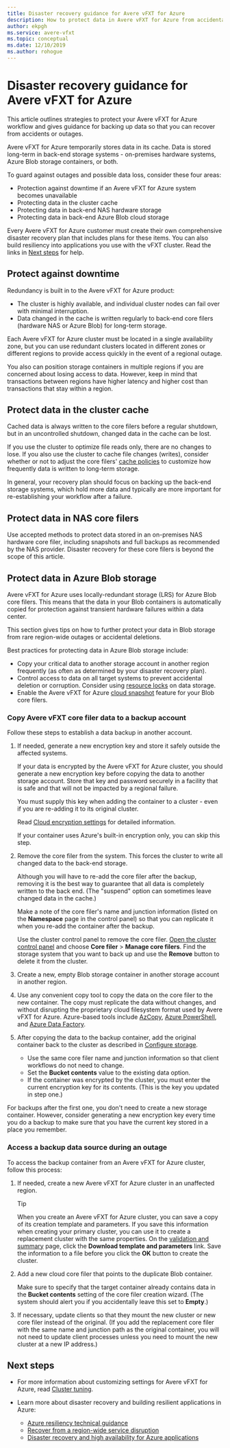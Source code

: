 ```yaml
---
title: Disaster recovery guidance for Avere vFXT for Azure
description: How to protect data in Avere vFXT for Azure from accidental deletion or outages
author: ekpgh
ms.service: avere-vfxt
ms.topic: conceptual
ms.date: 12/10/2019
ms.author: rohogue
---
```


# Disaster recovery guidance for Avere vFXT for Azure

This article outlines strategies to protect your Avere vFXT for Azure workflow and gives guidance for backing up data so that you can recover from accidents or outages.

Avere vFXT for Azure temporarily stores data in its cache. Data is stored long-term in back-end storage systems - on-premises hardware systems, Azure Blob storage containers, or both.

To guard against outages and possible data loss, consider these four areas:

* Protection against downtime if an Avere vFXT for Azure system becomes unavailable
* Protecting data in the cluster cache
* Protecting data in back-end NAS hardware storage
* Protecting data in back-end Azure Blob cloud storage

Every Avere vFXT for Azure customer must create their own comprehensive disaster recovery plan that includes plans for these items. You can also build resiliency into applications you use with the vFXT cluster. Read the links in [Next steps](#next-steps) for help.

## Protect against downtime

Redundancy is built in to the Avere vFXT for Azure product:

* The cluster is highly available, and individual cluster nodes can fail over with minimal interruption.
* Data changed in the cache is written regularly to back-end core filers (hardware NAS or Azure Blob) for long-term storage.

Each Avere vFXT for Azure cluster must be located in a single availability zone, but you can use redundant clusters located in different zones or different regions to provide access quickly in the event of a regional outage.

You also can position storage containers in multiple regions if you are concerned about losing access to data. However, keep in mind that transactions between regions have higher latency and higher cost than transactions that stay within a region.

## Protect data in the cluster cache

Cached data is always written to the core filers before a regular shutdown, but in an uncontrolled shutdown, changed data in the cache can be lost.

If you use the cluster to optimize file reads only, there are no changes to lose. If you also use the cluster to cache file changes (writes), consider whether or not to adjust the core filers' [cache policies](https://azure.github.io/Avere/legacy/ops_guide/4_7/html/gui_manage_cache_policies.html)<!-- link to legacy doc --> to customize how frequently data is written to long-term storage.

In general, your recovery plan should focus on backing up the back-end storage systems, which hold more data and typically are more important for re-establishing your workflow after a failure.

## Protect data in NAS core filers

Use accepted methods to protect data stored in an on-premises NAS hardware core filer, including snapshots and full backups as recommended by the NAS provider. Disaster recovery for these core filers is beyond the scope of this article.

## Protect data in Azure Blob storage

Avere vFXT for Azure uses locally-redundant storage (LRS) for Azure Blob core filers. This means that the data in your Blob containers is automatically copied for protection against transient hardware failures within a data center.

This section gives tips on how to further protect your data in Blob storage from rare region-wide outages or accidental deletions.

Best practices for protecting data in Azure Blob storage include:

* Copy your critical data to another storage account in another region frequently (as often as determined by your disaster recovery plan).
* Control access to data on all target systems to prevent accidental deletion or corruption. Consider using [resource locks](../azure-resource-manager/resource-group-lock-resources.md) on data storage.
* Enable the Avere vFXT for Azure [cloud snapshot](<https://azure.github.io/Avere/legacy/ops_guide/4_7/html/gui_cloud_snapshot_policies.html>) feature for your Blob core filers.

### Copy Avere vFXT core filer data to a backup account

Follow these steps to establish a data backup in another account.

1. If needed, generate a new encryption key and store it safely outside the affected systems.

   If your data is encrypted by the Avere vFXT for Azure cluster, you should generate a new encryption key before copying the data to another storage account. Store that key and password securely in a facility that is safe and that will not be impacted by a regional failure.

   You must supply this key when adding the container to a cluster - even if you are re-adding it to its original cluster.

   Read [Cloud encryption settings](<https://azure.github.io/Avere/legacy/ops_guide/4_7/html/gui_cloud_encryption_settings.html>)<!-- link to legacy doc site --> for detailed information.

   If your container uses Azure's built-in encryption only, you can skip this step.

1. Remove the core filer from the system. This forces the cluster to write all changed data to the back-end storage.

   Although you will have to re-add the core filer after the backup, removing it is the best way to guarantee that all data is completely written to the back end. (The "suspend" option can sometimes leave changed data in the cache.) <!-- xxx true? or just metadata? -->

   Make a note of the core filer's name and junction information (listed on the **Namespace** page in the control panel) so that you can replicate it when you re-add the container after the backup.

   Use the cluster control panel to remove the core filer. [Open the cluster control panel](avere-vfxt-cluster-gui.md) and choose **Core filer** > **Manage core filers**. Find the storage system that you want to back up and use the **Remove** button to delete it from the cluster.

1. Create a new, empty Blob storage container in another storage account in another region.

1. Use any convenient copy tool to copy the data on the core filer to the new container. The copy must replicate the data without changes, and without disrupting the proprietary cloud filesystem format used by Avere vFXT for Azure. Azure-based tools include [AzCopy](../storage/common/storage-use-azcopy-v10.md), [Azure PowerShell](../data-lake-store/data-lake-store-get-started-powershell.md), and [Azure Data Factory](../data-factory/connector-azure-data-lake-store.md).

1. After copying the data to the backup container, add the original container back to the cluster as described in [Configure storage](avere-vfxt-add-storage.md).

   * Use the same core filer name and junction information so that client workflows do not need to change.
   * Set the **Bucket contents** value to the existing data option.
   * If the container was encrypted by the cluster, you must enter the current encryption key for its contents. (This is the key you updated in step one.)

For backups after the first one, you don't need to create a new storage container. However, consider generating a new encryption key every time you do a backup to make sure that you have the current key stored in a place you remember.

### Access a backup data source during an outage

To access the backup container from an Avere vFXT for Azure cluster, follow this process:

1. If needed, create a new Avere vFXT for Azure cluster in an unaffected region.

   > [!TIP]
   > When you create an Avere vFXT for Azure cluster, you can save a copy of its creation template and parameters. If you save this information when creating your primary cluster, you can use it to create a replacement cluster with the same properties. On the [validation and summary](avere-vfxt-deploy.md#validation-and-purchase) page, click the **Download template and parameters** link. Save the information to a file before you click the **OK** button to create the cluster.

1. Add a new cloud core filer that points to the duplicate Blob container.

   Make sure to specify that the target container already contains data in the **Bucket contents** setting of the core filer creation wizard. (The system should alert you if you accidentally leave this set to **Empty**.)  <!-- you can't add a populated volume at cluster creation time via template, only create a fresh one -->

1. If necessary, update clients so that they mount the new cluster or new core filer instead of the original. (If you add the replacement core filer with the same name and junction path as the original container, you will not need to update client processes unless you need to mount the new cluster at a new IP address.)

## Next steps

* For more information about customizing settings for Avere vFXT for Azure, read [Cluster tuning](avere-vfxt-tuning.md).
* Learn more about disaster recovery and building resilient applications in Azure:

  * [Azure resiliency technical guidance](https://docs.microsoft.com/azure/architecture/framework/resiliency/overview)
  * [Recover from a region-wide service disruption](https://docs.microsoft.com/azure/architecture/resiliency/recovery-loss-azure-region)
  * [Disaster recovery and high availability for Azure applications](<https://docs.microsoft.com/azure/resiliency/resiliency-disaster-recovery-high-availability-azure-applications>)
  <!-- can't find these in the source tree to use relative links -->
